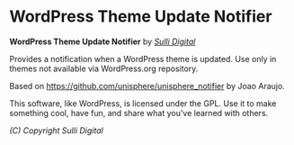 # WordPress Theme Update Notifier

**WordPress Theme Update Notifier** by [*Sulli Digital*](http://www.sullidigital.com)

Provides a notification when a WordPress theme is updated. Use only in themes not available via WordPress.org repository.

Based on https://github.com/unisphere/unisphere_notifier by Joao Araujo.

This software, like WordPress, is licensed under the GPL.
Use it to make something cool, have fun, and share what you've learned with others.

*(C) Copyright Sulli Digital*
